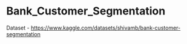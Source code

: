 # Bank_Customer_Segmentation
Dataset - https://www.kaggle.com/datasets/shivamb/bank-customer-segmentation
